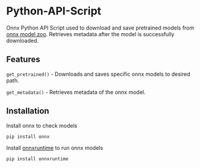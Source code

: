 # Python-API-Script
Onnx Python API Script used to download and save pretrained models from [onnx model zoo](https://github.com/onnx/models). Retrieves metadata after the model is successfully downloaded. 

## Features 
```get_pretrained()``` - Downloads and saves specific onnx models to desired path.

```get_metadata()``` - Retrieves metadata of the onnx model. 

## Installation 
Install onnx to check models

```pip install onnx```

Install [onnxruntime](https://github.com/microsoft/onnxruntime) to run onnx models

```pip install onnxruntime```

